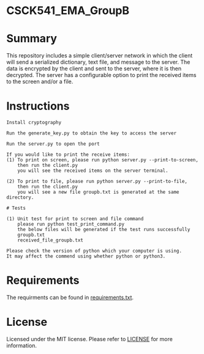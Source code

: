 # CSCK541_EMA_GroupB

# Summary

This repository includes a simple client/server network in which the client will send a serialized dictionary, text file, and message to the server. The data is encrypted by the client and sent to the server, where it is then decrypted. The server has a configurable option to print the received items to the screen and/or a file.

# Instructions
```
Install cryptography

Run the generate_key.py to obtain the key to access the server

Run the server.py to open the port

If you would like to print the receive items: 
(1) To print on screen, please run python server.py --print-to-screen,
    then run the client.py
    you will see the received items on the server terminal.

(2) To print to file, please run python server.py --print-to-file,
    then run the client.py
    you will see a new file groupb.txt is generated at the same directory.

# Tests

(1) Unit test for print to screen and file command
    please run python test_print_command.py
    the below files will be generated if the test runs successfully
    groupb.txt
    received_file_groupb.txt

Please check the version of python which your computer is using. 
It may affect the commend using whether python or python3.
```

# Requirements

The requirments can be found in [requirements.txt](https://github.com/rvserna/CSCK541_EMA_GroupB/blob/main/docs/requirements.txt).

# License

Licensed under the MIT license. Please refer to [LICENSE](https://github.com/rvserna/CSCK541_EMA_GroupB/blob/main/LICENSE) for more information.
